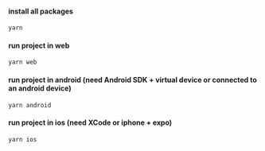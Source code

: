 #### install all packages
```
yarn
```

#### run project in web
```
yarn web
```


#### run project in android (need Android SDK + virtual device or connected to an android device)
```
yarn android
```


#### run project in ios (need XCode or iphone + expo)
```
yarn ios
```